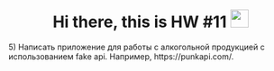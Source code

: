 <h1 align="center">Hi there, this is HW #11</a> 
<img src="https://github.com/blackcater/blackcater/raw/main/images/Hi.gif" height="32"/></h1>
<p>
5) Написать приложение для работы с алкогольной продукцией с использованием
fake api. Например, https://punkapi.com/.
</p>